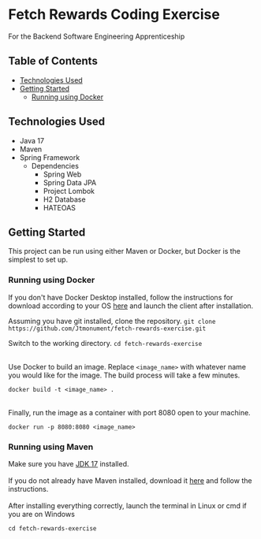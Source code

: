 # Fetch Rewards Coding Exercise 
For the Backend Software Engineering Apprenticeship

## Table of Contents
- [Technologies Used](#tech_used)
- [Getting Started](#get_started)
  - [Running using Docker](#docker)

## Technologies Used <a name="tech_used"> </a>
- Java 17
- Maven
- Spring Framework
  - Dependencies
    - Spring Web
    - Spring Data JPA
    - Project Lombok
    - H2 Database
    - HATEOAS
## Getting Started <a name="get_started"></a>
This project can be run using either Maven or Docker, but Docker is the simplest to set up.
### Running using Docker <a name="docker"></a>
If you don't have Docker Desktop installed, follow the instructions for download according to your OS [here](https://docs.docker.com/get-docker/) and launch the client after installation.<br>

Assuming you have git installed, clone the repository. `git clone https://github.com/Jtmonument/fetch-rewards-exercise.git`

Switch to the working directory. `cd fetch-rewards-exercise`

<br>Use Docker to build an image. Replace `<image_name>` with whatever name you would like for the image. The build process will take a few minutes.
```
docker build -t <image_name> .
```

<br>Finally, run the image as a container with port 8080 open to your machine.
```
docker run -p 8080:8080 <image_name>
```
### Running using Maven
Make sure you have [JDK 17](https://www.oracle.com/java/technologies/javase/jdk17-archive-downloads.html) installed.<br><br>
If you do not already have Maven installed, download it [here](https://maven.apache.org/install.html) and follow the instructions.<br><br>
After installing everything correctly, launch the terminal in Linux or cmd if you are on Windows
```
cd fetch-rewards-exercise
```

